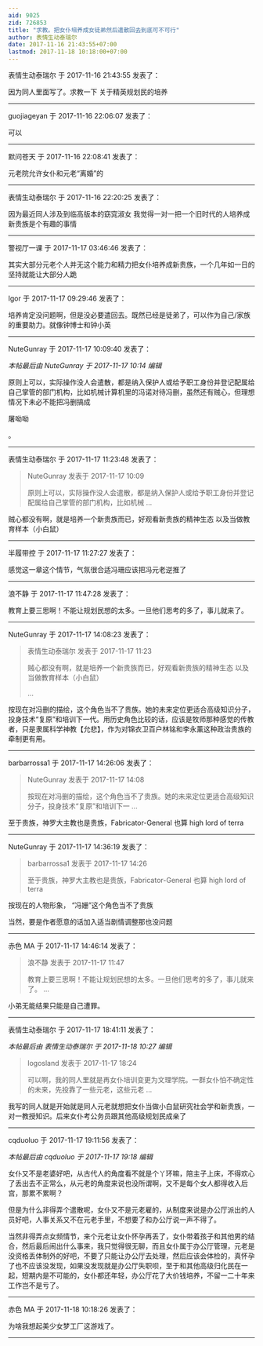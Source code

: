 ```yaml
---
aid: 9025
zid: 726853
title: "求教。把女仆培养成女徒弟然后遣散回去到底可不可行"
author: 表情生动泰瑞尔
date: 2017-11-16 21:43:55+07:00
lastmod: 2017-11-18 10:18:00+07:00
---
```


表情生动泰瑞尔 于 2017-11-16 21:43:55 发表了：

因为同人里面写了。求教一下 关于精英规划民的培养

---

guojiageyan 于 2017-11-16 22:06:07 发表了：

可以

---

默问苍天 于 2017-11-16 22:08:41 发表了：

元老院允许女仆和元老“离婚”的

---

表情生动泰瑞尔 于 2017-11-16 22:20:25 发表了：

因为最近同人涉及到临高版本的窈窕淑女 我觉得一对一把一个旧时代的人培养成新贵族是个有趣的事情

---

警视厅一课 于 2017-11-17 03:46:46 发表了：

其实大部分元老个人并无这个能力和精力把女仆培养成新贵族，一个几年如一日的坚持就能让大部分人跪

---

Igor 于 2017-11-17 09:29:46 发表了：

培养肯定没问题啊，但是没必要遣回去。既然已经是徒弟了，可以作为自己/家族的重要助力。就像钟博士和钟小英

---

NuteGunray 于 2017-11-17 10:09:40 发表了：

_本帖最后由 NuteGunray 于 2017-11-17 10:14 编辑_

原则上可以，实际操作没人会遣散，都是纳入保护人或给予职工身份并登记配属给自己掌管的部门机构，比如机械计算机里的冯诺对待冯删，虽然还有贼心，但理想情况下未必不能把冯删搞成

屠呦呦

。

---

表情生动泰瑞尔 于 2017-11-17 11:23:48 发表了：

> NuteGunray 发表于 2017-11-17 10:09
>
> 原则上可以，实际操作没人会遣散，都是纳入保护人或给予职工身份并登记配属给自己掌管的部门机构，比如机械 ...

贼心都没有啊，就是培养一个新贵族而已，好观看新贵族的精神生态 以及当做教育样本（小白鼠）

---

半履带控 于 2017-11-17 11:27:27 发表了：

感觉这一章这个情节，气氛很合适冯珊应该把冯元老逆推了

---

浪不静 于 2017-11-17 11:47:28 发表了：

教育上要三思啊！不能让规划民想的太多。一旦他们思考的多了，事儿就来了。

---

NuteGunray 于 2017-11-17 14:08:23 发表了：

> 表情生动泰瑞尔 发表于 2017-11-17 11:23
>
> 贼心都没有啊，就是培养一个新贵族而已，好观看新贵族的精神生态 以及当做教育样本（小白鼠）
>
> ...

按现在对冯删的描绘，这个角色当不了贵族。她的未来定位更适合高级知识分子，投身技术“复原”和培训下一代。用历史角色比较的话，应该是牧师那种感觉的传教者，只是隶属科学神教【允悲】，作为对锦衣卫百户林铭和李永薰这种政治贵族的牵制更有用。

---

barbarrossa1 于 2017-11-17 14:26:06 发表了：

> NuteGunray 发表于 2017-11-17 14:08
>
> 按现在对冯删的描绘，这个角色当不了贵族。她的未来定位更适合高级知识分子，投身技术“复原”和培训下一 ...

至于贵族，神罗大主教也是贵族，Fabricator-General 也算 high lord of terra

---

NuteGunray 于 2017-11-17 14:36:19 发表了：

> barbarrossa1 发表于 2017-11-17 14:26
>
> 至于贵族，神罗大主教也是贵族，Fabricator-General 也算 high lord of terra

按现在的人物形象， “冯姗”这个角色当不了贵族

当然，要是作者愿意的话加入适当剧情调整那也没问题

---

赤色 MA 于 2017-11-17 14:46:14 发表了：

> 浪不静 发表于 2017-11-17 11:47
>
> 教育上要三思啊！不能让规划民想的太多。一旦他们思考的多了，事儿就来了。 ...

小弟无能结果只能是自己遭罪。

---

表情生动泰瑞尔 于 2017-11-17 18:41:11 发表了：

_本帖最后由 表情生动泰瑞尔 于 2017-11-18 10:27 编辑_

> logosland 发表于 2017-11-17 18:24
>
> 可以啊，我的同人里就是再女仆培训变更为文理学院。一群女仆怕不确定性的未来，先投靠了一些元老，这些元老 ...

我写的同人就是开始就是同人元老就想把女仆当做小白鼠研究社会学和新贵族，一对一教授知识。后来女仆考公务员跟其他高级规划民成亲了

---

cqduoluo 于 2017-11-17 19:11:56 发表了：

_本帖最后由 cqduoluo 于 2017-11-17 19:18 编辑_

女仆又不是老婆好吧，从古代人的角度看不就是个丫环嘛，陪主子上床，不得欢心了丢出去不正常么，从元老的角度来说也没所谓啊，又不是每个女人都得收入后宫，那累不累啊？

但是为什么非得弄个遣散呢，女仆又不是元老雇的，从制度来说是办公厅派出的人员好吧，人事关系又不在元老手里，不想要了和办公厅说一声不得了。

当然非得弄点女频情节，来个元老让女仆怀孕再丢了，女仆带着孩子和其他男的结合，然后最后闹出什么事来，我只觉得很无聊，而且女仆属于办公厅管理，元老是没资格丢体制外的好吧，不要了只能让办公厅去处理，然后应该会体检的，真怀孕了也不应该没发现，如果没发现就是办公厅失职呗，至于和其他高级归化民在一起，短期内是不可能的，女仆都还年轻，办公厅花了大价钱培养，不留一二十年来工作岂不是亏了。

---

赤色 MA 于 2017-11-18 10:18:26 发表了：

为啥我想起美少女梦工厂这游戏了。

---

